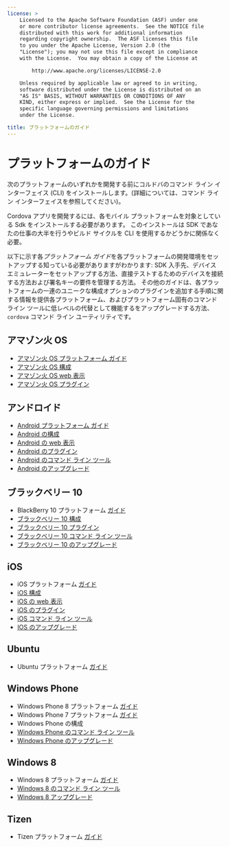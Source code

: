 ```yaml
---
license: >
    Licensed to the Apache Software Foundation (ASF) under one
    or more contributor license agreements.  See the NOTICE file
    distributed with this work for additional information
    regarding copyright ownership.  The ASF licenses this file
    to you under the Apache License, Version 2.0 (the
    "License"); you may not use this file except in compliance
    with the License.  You may obtain a copy of the License at

        http://www.apache.org/licenses/LICENSE-2.0

    Unless required by applicable law or agreed to in writing,
    software distributed under the License is distributed on an
    "AS IS" BASIS, WITHOUT WARRANTIES OR CONDITIONS OF ANY
    KIND, either express or implied.  See the License for the
    specific language governing permissions and limitations
    under the License.

title: プラットフォームのガイド
---
```


# プラットフォームのガイド

次のプラットフォームのいずれかを開発する前にコルドバのコマンド ライン インターフェイス (CLI) をインストールします。(詳細については、コマンド ライン インターフェイスを参照してください)。

Cordova アプリを開発するには、各モバイル プラットフォームを対象としている Sdk をインストールする必要があります。 このインストールは SDK であなたの仕事の大半を行うやビルド サイクルを CLI を使用するかどうかに関係なく必要。

以下に示す各*プラットフォーム ガイド*を各プラットフォームの開発環境をセットアップする知っている必要がありますがわかります: SDK 入手先、デバイス エミュレーターをセットアップする方法、直接テストするためのデバイスを接続する方法および署名キーの要件を管理する方法。 その他のガイドは、各プラットフォームの一連のユニークな構成オプションのプラグインを追加する手順に関する情報を提供各プラットフォーム、およびプラットフォーム固有のコマンド ライン ツールに低レベルの代替として機能するをアップグレードする方法、 `cordova` コマンド ライン ユーティリティです。

## アマゾン火 OS

*   [アマゾン火 OS プラットフォーム ガイド](amazonfireos/index.html)
*   [アマゾン火 OS 構成](amazonfireos/config.html)
*   [アマゾン火 OS web 表示](amazonfireos/webview.html)
*   [アマゾン火 OS プラグイン](amazonfireos/plugin.html)

## アンドロイド

*   [Android プラットフォーム ガイド](android/index.html)
*   [Android の構成](android/config.html)
*   [Android の web 表示](android/webview.html)
*   [Android のプラグイン](android/plugin.html)
*   [Android のコマンド ライン ツール](android/tools.html)
*   [Android のアップグレード](android/upgrading.html)

## ブラックベリー 10

*   BlackBerry 10 プラットフォーム [ガイド](../../index.html)
*   [ブラックベリー 10 構成](blackberry10/config.html)
*   [ブラックベリー 10 プラグイン](blackberry10/plugin.html)
*   [ブラックベリー 10 コマンド ライン ツール](blackberry10/tools.html)
*   [ブラックベリー 10 のアップグレード](blackberry10/upgrading.html)

## iOS

*   iOS プラットフォーム [ガイド](../../index.html)
*   [iOS 構成](ios/config.html)
*   [iOS の web 表示](ios/webview.html)
*   [iOS のプラグイン](ios/plugin.html)
*   [iOS コマンド ライン ツール](ios/tools.html)
*   [IOS のアップグレード](ios/upgrading.html)

## Ubuntu

*   Ubuntu プラットフォーム [ガイド](../../index.html)

## Windows Phone

*   Windows Phone 8 プラットフォーム [ガイド](../../index.html)
*   Windows Phone 7 プラットフォーム [ガイド](../../index.html)
*   Windows Phone の構成
*   [Windows Phone のコマンド ライン ツール](wp8/tools.html)
*   [Windows Phone のアップグレード](wp8/upgrading.html)

## Windows 8

*   Windows 8 プラットフォーム [ガイド](../../index.html)
*   [Windows 8 のコマンド ライン ツール](win8/tools.html)
*   [Windows 8 アップグレード](win8/upgrading.html)

## Tizen

*   Tizen プラットフォーム [ガイド](../../index.html)